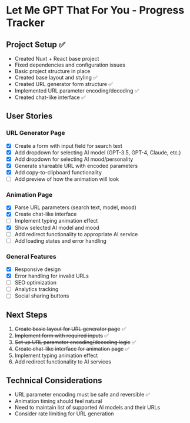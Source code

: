 # Let Me GPT That For You - Progress Tracker

## Project Setup ✅

- Created Nuxt + React base project
- Fixed dependencies and configuration issues
- Basic project structure in place
- Created base layout and styling ✅
- Created URL generator form structure ✅
- Implemented URL parameter encoding/decoding ✅
- Created chat-like interface ✅

## User Stories

### URL Generator Page

- [x] Create a form with input field for search text
- [x] Add dropdown for selecting AI model (GPT-3.5, GPT-4, Claude, etc.)
- [x] Add dropdown for selecting AI mood/personality
- [x] Generate shareable URL with encoded parameters
- [x] Add copy-to-clipboard functionality
- [ ] Add preview of how the animation will look

### Animation Page

- [x] Parse URL parameters (search text, model, mood)
- [x] Create chat-like interface
- [ ] Implement typing animation effect
- [x] Show selected AI model and mood
- [ ] Add redirect functionality to appropriate AI service
- [ ] Add loading states and error handling

### General Features

- [x] Responsive design
- [x] Error handling for invalid URLs
- [ ] SEO optimization
- [ ] Analytics tracking
- [ ] Social sharing buttons

## Next Steps

1. ~~Create basic layout for URL generator page~~ ✅
2. ~~Implement form with required inputs~~ ✅
3. ~~Set up URL parameter encoding/decoding logic~~ ✅
4. ~~Create chat-like interface for animation page~~ ✅
5. Implement typing animation effect
6. Add redirect functionality to AI services

## Technical Considerations

- URL parameter encoding must be safe and reversible ✅
- Animation timing should feel natural
- Need to maintain list of supported AI models and their URLs
- Consider rate limiting for URL generation
